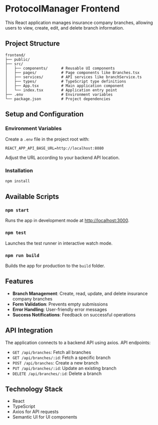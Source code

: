 # ProtocolManager Frontend

This React application manages insurance company branches, allowing users to view, create, edit, and delete branch information.

## Project Structure

```
frontend/
├── public/
├── src/
│   ├── components/      # Reusable UI components
│   ├── pages/           # Page components like Branches.tsx
│   ├── services/        # API services like branchService.ts
│   ├── types/           # TypeScript type definitions
│   ├── App.tsx          # Main application component
│   └── index.tsx        # Application entry point
├── .env                 # Environment variables
└── package.json         # Project dependencies
```

## Setup and Configuration

### Environment Variables

Create a `.env` file in the project root with:

```
REACT_APP_API_BASE_URL=http://localhost:8080
```

Adjust the URL according to your backend API location.

### Installation

```bash
npm install
```

## Available Scripts

### `npm start`

Runs the app in development mode at [http://localhost:3000](http://localhost:3000).

### `npm test`

Launches the test runner in interactive watch mode.

### `npm run build`

Builds the app for production to the `build` folder.

## Features

- **Branch Management**: Create, read, update, and delete insurance company branches
- **Form Validation**: Prevents empty submissions
- **Error Handling**: User-friendly error messages
- **Success Notifications**: Feedback on successful operations

## API Integration

The application connects to a backend API using axios. API endpoints:

- `GET /api/branches`: Fetch all branches
- `GET /api/branches/:id`: Fetch a specific branch
- `POST /api/branches`: Create a new branch
- `PUT /api/branches/:id`: Update an existing branch
- `DELETE /api/branches/:id`: Delete a branch

## Technology Stack

- React
- TypeScript
- Axios for API requests
- Semantic UI for UI components